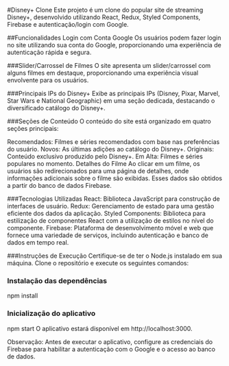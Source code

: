 #Disney+ Clone
Este projeto é um clone do popular site de streaming Disney+, desenvolvido utilizando React, Redux, Styled Components, Firebase e autenticação/login com Google.

##Funcionalidades
Login com Conta Google
Os usuários podem fazer login no site utilizando sua conta do Google, proporcionando uma experiência de autenticação rápida e segura.

###Slider/Carrossel de Filmes
O site apresenta um slider/carrossel com alguns filmes em destaque, proporcionando uma experiência visual envolvente para os usuários.

###Principais IPs do Disney+
Exibe as principais IPs (Disney, Pixar, Marvel, Star Wars e National Geographic) em uma seção dedicada, destacando o diversificado catálogo do Disney+.

###Seções de Conteúdo
O conteúdo do site está organizado em quatro seções principais:

Recomendados: Filmes e séries recomendados com base nas preferências do usuário.
Novos: As últimas adições ao catálogo do Disney+.
Originais: Conteúdo exclusivo produzido pelo Disney+.
Em Alta: Filmes e séries populares no momento.
Detalhes do Filme
Ao clicar em um filme, os usuários são redirecionados para uma página de detalhes, onde informações adicionais sobre o filme são exibidas. Esses dados são obtidos a partir do banco de dados Firebase.

###Tecnologias Utilizadas
React: Biblioteca JavaScript para construção de interfaces de usuário.
Redux: Gerenciamento de estado para uma gestão eficiente dos dados da aplicação.
Styled Components: Biblioteca para estilização de componentes React com a utilização de estilos no nível do componente.
Firebase: Plataforma de desenvolvimento móvel e web que fornece uma variedade de serviços, incluindo autenticação e banco de dados em tempo real.

###Instruções de Execução
Certifique-se de ter o Node.js instalado em sua máquina. Clone o repositório e execute os seguintes comandos:

### Instalação das dependências
npm install

### Inicialização do aplicativo
npm start
O aplicativo estará disponível em http://localhost:3000.

Observação: Antes de executar o aplicativo, configure as credenciais do Firebase para habilitar a autenticação com o Google e o acesso ao banco de dados.
